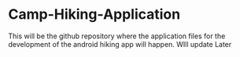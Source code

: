 # Camp-Hiking-Application
This will be the github repository where the application files for the development of the android hiking app will happen. WIll update Later
